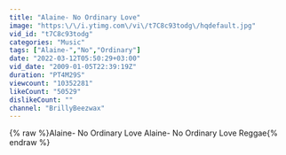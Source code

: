 ```yaml
---
title: "Alaine- No Ordinary Love"
image: "https:\/\/i.ytimg.com\/vi\/t7C8c93todg\/hqdefault.jpg"
vid_id: "t7C8c93todg"
categories: "Music"
tags: ["Alaine-","No","Ordinary"]
date: "2022-03-12T05:50:29+03:00"
vid_date: "2009-01-05T22:39:19Z"
duration: "PT4M29S"
viewcount: "10352281"
likeCount: "50529"
dislikeCount: ""
channel: "BrillyBeezwax"
---
```

{% raw %}Alaine- No Ordinary Love Alaine- No Ordinary Love Reggae{% endraw %}
